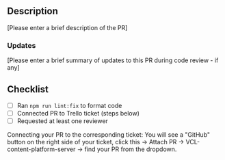 ## Description

[Please enter a brief description of the PR]

### Updates

[Please enter a brief summary of updates to this PR during code review - if any]

## Checklist

- [ ] Ran `npm run lint:fix` to format code
- [ ] Connected PR to Trello ticket (steps below)
- [ ] Requested at least one reviewer

Connecting your PR to the corresponding ticket:
You will see a "GitHub" button on the right side of your ticket, click this -> Attach PR -> VCL-content-platform-server -> find your PR from the dropdown.